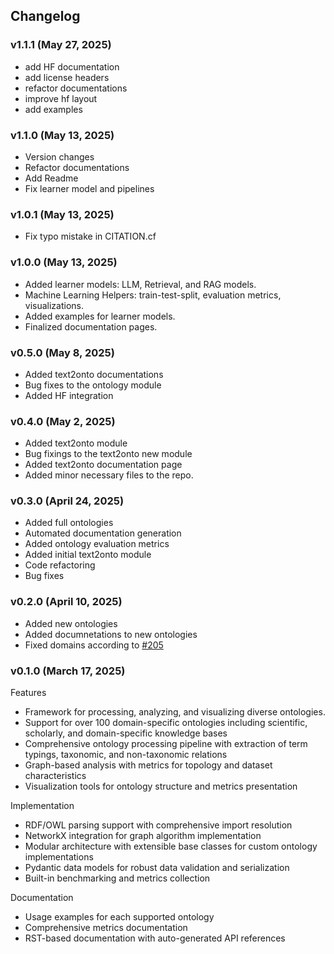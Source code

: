 ## Changelog

### v1.1.1 (May 27, 2025)
- add HF documentation
- add license headers
- refactor documentations
- improve hf layout
- add examples

### v1.1.0 (May 13, 2025)
- Version changes
- Refactor documentations
- Add Readme
- Fix learner model and pipelines

### v1.0.1 (May 13, 2025)
- Fix typo mistake in CITATION.cf

### v1.0.0 (May 13, 2025)
- Added learner models: LLM, Retrieval, and RAG models.
- Machine Learning Helpers: train-test-split, evaluation metrics, visualizations.
- Added examples for learner models.
- Finalized documentation pages.


### v0.5.0 (May 8, 2025)
- Added text2onto documentations
- Bug fixes to the ontology module
- Added HF integration

### v0.4.0 (May 2, 2025)
- Added text2onto module
- Bug fixings to the text2onto new module
- Added text2onto documentation page
- Added minor necessary files to the repo.

### v0.3.0 (April 24, 2025)
- Added full ontologies
- Automated documentation generation
- Added ontology evaluation metrics
- Added initial text2onto module
- Code refactoring
- Bug fixes

### v0.2.0 (April 10, 2025)
- Added new ontologies
- Added documnetations to new ontologies
- Fixed domains according to [#205](https://github.com/sciknoworg/OntoLearner/issues/205)

### v0.1.0 (March 17, 2025)
Features
- Framework for processing, analyzing, and visualizing diverse ontologies.
- Support for over 100 domain-specific ontologies including scientific, scholarly, and domain-specific knowledge bases
- Comprehensive ontology processing pipeline with extraction of term typings, taxonomic, and non-taxonomic relations
- Graph-based analysis with metrics for topology and dataset characteristics
- Visualization tools for ontology structure and metrics presentation

Implementation
- RDF/OWL parsing support with comprehensive import resolution
- NetworkX integration for graph algorithm implementation
- Modular architecture with extensible base classes for custom ontology implementations
- Pydantic data models for robust data validation and serialization
- Built-in benchmarking and metrics collection

Documentation
- Usage examples for each supported ontology
- Comprehensive metrics documentation
- RST-based documentation with auto-generated API references

